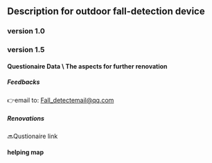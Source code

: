 ## Description for outdoor fall-detection device

### version 1.0


### version 1.5
#### Questionaire Data \ The aspects for further renovation





##### Feedbacks
👉email to: Fall_detectemail@qq.com


##### Renovations


🔜Qustionaire link

#### helping map


